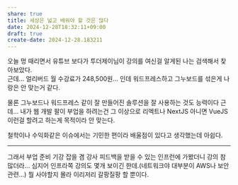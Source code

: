 ```yaml
---
share: true
title: 세상은 넓고 배워야 할 것은 많다
date: 2024-12-28T18:32:11+09:00
draft: true
create-date: 2024-12-28.183211
---
```

오늘 멍 때리면서 유튜브 보다가 투더제이님이 강의를 여신걸 알게된 나는 검색해서 찾아보았다.  
근데... 얼리버드 월 수강료가 248,500원... 인데 워드프레스하고 그누보드를 섞은게 나랑은 안 맞는거 같다.  
  
물론 그누보드나 워드프레스 같이 잘 만들어진 솔루션을 잘 사용하는 것도 능력이다 근데... 내가 웹 개발 팔이 부업을 하려는건 그 이상으로 리엑트나 NextJS 아니면 VueJS이런걸 할려고 하는게 목적이라 안 맞는다.  
  
철학이나 수익화같은 이슈에서는 기민한 편이라 배울점이 있다고 생각했는데 아쉽다.  
  
---  
  
그래서 부업 준비 기강 잡을 겸 강사 피드백을 받을 수 있는 인프런에 가봤더니 강의 참 많더라... 심지어 인프라쪽 강의도 몇개 보이긴 한데.(네트워크야 대부분이 AWS나 보안관련...) 뭘 사야할지 몰라 이리저리 갈팡질팡 할 뿐이다.